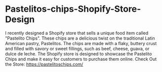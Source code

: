 # Pastelitos-chips-Shopify-Store-Design
I recently designed a Shopify store that sells a unique food item called "Pastelito Chips". These chips are a delicious twist on the traditional Latin American pastry, Pastelitos. The chips are made with a flaky, buttery crust and filled with savory or sweet fillings, such as beef, cheese, guava, or dulce de leche. The Shopify store is designed to showcase the Pastelito Chips and make it easy for customers to purchase them online.
Check Out the Store: https://pastelitoschips.com/
